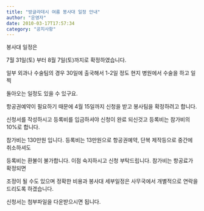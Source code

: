 ```yaml
---
title: "방글라데시 여름 봉사대 일정 안내"
author: "운영자"
date: 2010-03-17T17:57:34
category: "공지사항"
---
```


봉사대 일정은

7월 31일(토) 부터 8월 7일(토)까지로 확정하였습니다.

일부 외과나 수술팀의 경우 30일에 출국해서 1-2일 정도 현지 병원에서 수술을 하고 일찍

돌아오는 일정도 있을 수 있구요.

항공권예약이 필요하기 때문에 4월 15일까지 신청을 받고 봉사팀을 확정하려고 합니다.

신청서를 작성하시고 등록비를 입금하셔야 신청이 완료 되신것고 등록비는 참가비의 10%로 합니다.

참가비는 130만원 입니다. 등록비는 13만원으로 항공권예약, 단복 제작등으로 중간에 취소하셔도

등록비는 환불이 불가합니다. 이점 숙지하시고 신청 부탁드립니다. 참가비는 항공료가 확정되면

조정이 될 수도 있으며 정확한 비용과 봉사대 세부일정은 사무국에서 개별적으로 연락을 드리도록 하겠습니다.

신청서는 첨부파일을 다운받으시면 됩니다.
